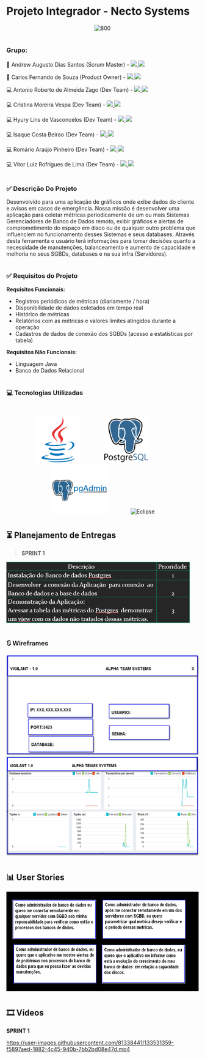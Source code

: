 # Projeto Integrador - Necto Systems

<p align="center">
<img src="https://user-images.githubusercontent.com/80851038/133914328-794317fa-31e1-4279-afb0-d986acb5db45.png" alt="800" width="400"/>
</p>

#

### Grupo:

:boy: Andrew Augusto Dias Santos (Scrum Master) - 
<a href="https://github.com/AndrewAugusto">
        <img  src="https://img.shields.io/badge/github-%23100000.svg?&style=for-the-badge&logo=github&logoColor=white&link=mailto:https://github.com/AndrewAugusto">
</a> 
<a href="https://www.linkedin.com/in/andrew-augusto-778585127/" target="_blank">
	<img src="https://img.shields.io/badge/-LinkedIn-%230077B5?style=for-the-badge&logo=linkedin&logoColor=white" target="_blank">
</a> 

:man: Carlos Fernando de Souza (Product Owner) - 
<a href="https://github.com/CarlosSouza87">
        <img  src="https://img.shields.io/badge/github-%23100000.svg?&style=for-the-badge&logo=github&logoColor=white&link=mailto:https://github.com/CarlosSouza87">
</a>
<a href="https://www.linkedin.com/in/carlos-fernando-souza-94aa074b/" target="_blank">
	<img src="https://img.shields.io/badge/-LinkedIn-%230077B5?style=for-the-badge&logo=linkedin&logoColor=white" target="_blank">
</a> 

:computer: Antonio Roberto de Almeida Zago (Dev Team) - 
<a href="https://github.com/Antonio-Zago">
	<img  src="https://img.shields.io/badge/github-%23100000.svg?&style=for-the-badge&logo=github&logoColor=white&link=mailto:https://github.com/Antonio-Zago">
</a> 
<a href="https://www.linkedin.com/in/antonio-zago-24230b206/" target="_blank">
	<img src="https://img.shields.io/badge/-LinkedIn-%230077B5?style=for-the-badge&logo=linkedin&logoColor=white" target="_blank">
</a> 

:computer: Cristina Moreira Vespa (Dev Team) - 
<a href="https://github.com/criskurim">
        <img  src="https://img.shields.io/badge/github-%23100000.svg?&style=for-the-badge&logo=github&logoColor=white&link=mailto:https://github.com/criskurim">
</a>
<a href="https://www.linkedin.com/in/cristina-moreira-63a8a6173/" target="_blank">
	<img src="https://img.shields.io/badge/-LinkedIn-%230077B5?style=for-the-badge&logo=linkedin&logoColor=white" target="_blank">
</a> 

:computer: Hyury Lins de Vasconcelos (Dev Team) - 
<a href="https://github.com/livashyury">
        <img  src="https://img.shields.io/badge/github-%23100000.svg?&style=for-the-badge&logo=github&logoColor=white&link=mailto:link">
</a>
<a href="https://www.linkedin.com/in/hyury-lins-de-vasconcelos-955409169" target="_blank">
	<img src="https://img.shields.io/badge/-LinkedIn-%230077B5?style=for-the-badge&logo=linkedin&logoColor=white" target="_blank">
</a> 

:computer: Isaque Costa Beirao (Dev Team) - 
<a href="https://github.com/">
        <img  src="https://img.shields.io/badge/github-%23100000.svg?&style=for-the-badge&logo=github&logoColor=white&link=mailto:https://github.com/teteusAraujo">
</a>
<a href="https://www.linkedin.com/in/isaque-beirao-6b1769220/" target="_blank">
	<img src="https://img.shields.io/badge/-LinkedIn-%230077B5?style=for-the-badge&logo=linkedin&logoColor=white" target="_blank">
</a> 

:computer: Romário Araújo Pinheiro (Dev Team) - 
<a href="https://github.com/RomarioPinheiro">
        <img  src="https://img.shields.io/badge/github-%23100000.svg?&style=for-the-badge&logo=github&logoColor=white&link=mailto:https://github.com/RomarioPinheiro">
</a>
<a href="https://www.linkedin.com/in/romario-ara%C3%BAjo-pinheiro-42422297" target="_blank">
	<img src="https://img.shields.io/badge/-LinkedIn-%230077B5?style=for-the-badge&logo=linkedin&logoColor=white" target="_blank">
</a> 

:computer: Vitor Luiz Rofrigues de Lima (Dev Team) - 
<a href="https://github.com/VilRL">
        <img  src="https://img.shields.io/badge/github-%23100000.svg?&style=for-the-badge&logo=github&logoColor=white&link=mailto:https://github.com/VilRL">
</a>
<a href="https://www.linkedin.com/in/vitor-lima-36a1201a2/" target="_blank">
	<img src="https://img.shields.io/badge/-LinkedIn-%230077B5?style=for-the-badge&logo=linkedin&logoColor=white" target="_blank">
</a> 

#

### ✅ Descrição Do Projeto
Desenvolvido para uma aplicação de gráficos onde exibe dados do cliente e avisos em casos de emergência.
Nossa missão é desenvolver uma aplicação para coletar métricas periodicamente de um ou mais Sistemas Gerenciadores
de Banco de Dados remoto, exibir gráficos e alertas de comprometimento do espaço em disco ou de qualquer outro problema 
que influenciem no funcionamento desses Sistemas e seus databases. Através desta ferramenta o usuário terá informações
para tomar decisões quanto a necessidade de manutenções, balanceamento e aumento de capacidade e melhoria no seus 
SGBDs, databases e na sua infra (Servidores).

#

### ✅ Requisitos do Projeto
 **Requisitos Funcionais:**
- Registros periódicos de métricas (diariamente / hora)
- Disponibilidade de dados coletados em tempo real
- Histórico de métricas
- Relatórios com as métricas e valores limites atingidos durante a operação
- Cadastros de dados de conexão dos SGBDs (acesso a estatísticas por tabela)

 **Requisitos Não Funcionais:**
- Linguagem Java
- Banco de Dados Relacional

#

### :computer: Tecnologias Utilizadas
<div style="display: inline_block"><br>
  <p align="center">
 <img title="Java" height="120" src="https://raw.githubusercontent.com/devicons/devicon/master/icons/java/java-original.svg">
 &nbsp;&nbsp;&nbsp;&nbsp;&nbsp;&nbsp;&nbsp;&nbsp;&nbsp;&nbsp;&nbsp;&nbsp;&nbsp;
 <img title="Postgresql" height="120" src="https://github.com/devicons/devicon/blob/master/icons/postgresql/postgresql-original-wordmark.svg">
 &nbsp;&nbsp;&nbsp;&nbsp;&nbsp;&nbsp;&nbsp;&nbsp;&nbsp;&nbsp;&nbsp;&nbsp;&nbsp;
 <img tittle="Pg Admin" height="130" src="https://github.com/imagemrepositorio/Imagens/blob/main/Vigilant/pg%20admin.png">
 &nbsp;&nbsp;&nbsp;&nbsp;&nbsp;&nbsp;&nbsp;&nbsp;&nbsp;&nbsp;&nbsp;&nbsp;&nbsp;
 <img title="Eclipse" height="120" src="https://github.com/imagemrepositorio/Imagens/blob/main/Vigilant/Sem%20título.png">

#
	  
## :hourglass_flowing_sand: Planejamento de Entregas
>  **SPRINT 1**

<img height="160"  src="https://github.com/imagemrepositorio/Imagens/blob/main/Vigilant/1%20Sprint.png">

#

### :arrows_clockwise: Wireframes
<img height="260" src="https://github.com/imagemrepositorio/Imagens/blob/main/Vigilant/Wireframe.bmp">
<img height="260" src="https://github.com/imagemrepositorio/Imagens/blob/main/Vigilant/Wireframe1.bmp">
	  
#
	  
## :bar_chart: User Stories
<img height="260" src="https://github.com/imagemrepositorio/Imagens/blob/main/Vigilant/Stories.bmp">

#

## 🎞 Vídeos

**SPRINT 1**
	  
https://user-images.githubusercontent.com/81338441/133531359-f5897aed-1882-4c45-940b-7bb2bd08e47d.mp4

